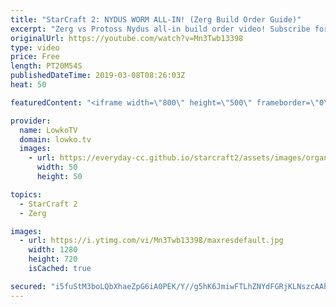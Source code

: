 ```yaml
---
title: "StarCraft 2: NYDUS WORM ALL-IN! (Zerg Build Order Guide)"
excerpt: "Zerg vs Protoss Nydus all-in build order video! Subscribe for more videos: http://lowko.tv/youtube Zerg vs Terran all-in build order: https://goo.gl/kRXijf  In this video I go over how to execute a Nydus Worm all-in in the Zerg vs Protoss matchup. I show a game from a professional gamer called Leenock,"
originalUrl: https://youtube.com/watch?v=Mn3Twb13398
type: video
price: Free
length: PT20M54S
publishedDateTime: 2019-03-08T08:26:03Z
heat: 50

featuredContent: "<iframe width=\"800\" height=\"500\" frameborder=\"0\" src=\"https://www.youtube.com/embed/Mn3Twb13398\" allow=\"accelerometer; autoplay; encrypted-media; gyroscope; picture-in-picture\" allowfullscreen></iframe>"

provider:
  name: LowkoTV
  domain: lowko.tv
  images:
    - url: https://everyday-cc.github.io/starcraft2/assets/images/organizations/lowko.tv-50x50.jpg
      width: 50
      height: 50

topics:
  - StarCraft 2
  - Zerg

images:
  - url: https://i.ytimg.com/vi/Mn3Twb13398/maxresdefault.jpg
    width: 1280
    height: 720
    isCached: true

secured: "i5fuStM3boLQbXhaeZpG6iA0PEK/Y//g5hK6JmiwFTLhZNYdFGRjKLNszcAAhUX36lFPqmpBgND0QaahEYq7FC2baS116f+XJiyGxSTLpXa48iwQBf/BoAZbZCqrbO09RIRU9kjdNk0IG0nGSOQGbDKx/LfjFzT7uob+jL8iKe/N9tgrD2BWtCGs/2ruXGN0aFv3Ewgv7Ha4tj4pxdlcdDHBONWHV9li7P1tsuC6bTqkwUiLsKxNZ2edWatmfvVrsExV4qO0F74L3w3XmK78RnnzxQKZan1Cj3nx7TInTJoFUTOKwS/M6ESxCG9/mU7FKWhgmN2RNwQEGfVpcS+ciuwMW9qfLBYgeS/3m9sle/ayR92GK5vJXLi0G7KTqNbEeK8H/oX3orFI0aFYmHCQIKOuTRE0WYyIhla+VnYoOfg=;ktIXTNTlwLtY+bYyJPWenw=="
---
```


